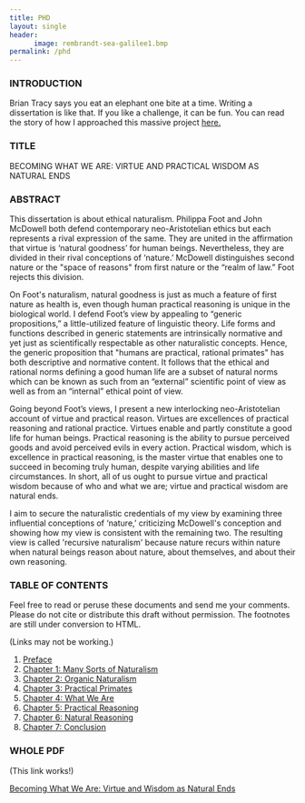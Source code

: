 ```yaml
---
title: PHD
layout: single
header: 
      image: rembrandt-sea-galilee1.bmp
permalink: /phd
---
```



### INTRODUCTION

Brian Tracy says you eat an elephant one bite at a time. Writing a dissertation is like that. If you like a challenge, it can be fun.  You can read the story of how I approached this massive project [here.](/phd-how-to)

### TITLE

BECOMING WHAT WE ARE: VIRTUE AND PRACTICAL WISDOM AS NATURAL ENDS


### ABSTRACT 

This dissertation is about ethical naturalism. Philippa Foot and John McDowell both defend contemporary neo-Aristotelian ethics but each represents a rival expression of the same. They are united in the affirmation that virtue is ‘natural goodness’ for human beings. Nevertheless, they are divided in their rival conceptions of ‘nature.’ McDowell distinguishes second nature or the "space of reasons" from first nature or the “realm of law.” Foot rejects this division.

On Foot's naturalism, natural goodness is just as much a feature of first nature as health is, even though human practical reasoning is unique in the biological world. I defend Foot’s view by appealing to “generic propositions,” a little-utilized feature of linguistic theory. Life forms and functions described in generic statements are intrinsically normative and yet just as scientifically respectable as other naturalistic concepts. Hence, the generic proposition that "humans are practical, rational primates" has both descriptive and normative content. It follows that the ethical and rational norms defining a good human life are a subset of natural norms which can be known as such from an “external” scientific point of view as well as from an “internal” ethical point of view.

Going beyond Foot’s views, I present a new interlocking neo-Aristotelian account of virtue and practical reason. Virtues are excellences of practical reasoning and rational practice. Virtues enable and partly constitute a good life for human beings. Practical reasoning is the ability to pursue perceived goods and avoid perceived evils in every action. Practical wisdom, which is excellence in practical reasoning, is the master virtue that enables one to succeed in becoming truly human, despite varying abilities and life circumstances. In short, all of us ought to pursue virtue and practical wisdom because of who and what we are; virtue and practical wisdom are natural ends.

I aim to secure the naturalistic credentials of my view by examining three influential conceptions of ‘nature,’ criticizing McDowell's conception and showing how my view is consistent with the remaining two. The resulting view is called 'recursive naturalism' because nature recurs within nature when natural beings reason about nature, about themselves, and about their own reasoning.

### TABLE OF CONTENTS 

Feel free to read or peruse these documents and send me your comments. Please do not cite or distribute this draft without permission. The footnotes are still under conversion to HTML. 

(Links may not be working.)

1. [Preface](/dissertation0)
2. [Chapter 1: Many Sorts of Naturalism](/dissertation1)
2. [Chapter 2: Organic Naturalism](/dissertation2)
3. [Chapter 3: Practical Primates](/dissertation3)
4. [Chapter 4: What We Are](/dissertation4)
5. [Chapter 5: Practical Reasoning](/dissertation5)
6. [Chapter 6: Natural Reasoning](/dissertation6)
7. [Chapter 7: Conclusion](/dissertation7)

### WHOLE PDF

(This link works!)

[Becoming What We Are: Virtue and Wisdom as Natural Ends](https://github.com/keithbuhler/dissertation-story/blob/gh-pages/Buhler%2C%20Becoming%20What%20We%20Are.pdf)
